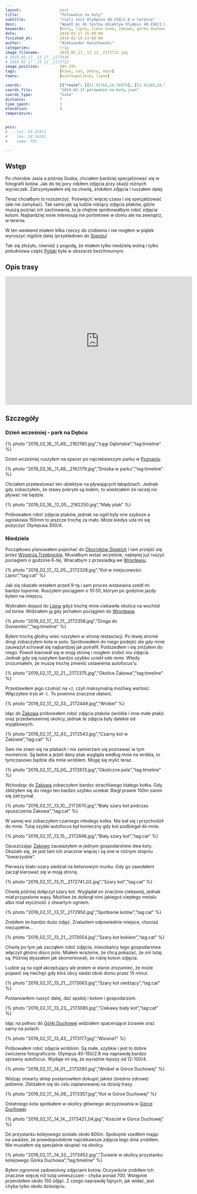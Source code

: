 ```yaml
---
layout:                 post
title:                  "Polowanie na koty"
subtitle:               "czyli test Olympusa 40-150/2.8 w terenie"
desc:                   "Wpadł mi do testów obiektyw Olympus 40-150/2.8. Chciałem przetestować jak nadaje się on do robienia zdjęć kotów, ptaków i innych poruszających się obiektów. Jak bardzo on jest w stanie rozmywać tło, co (ponoć) zawsze jest problemem w systemie M43."
keywords:               [koty, lipno, lipno nowe, żakowo, górka duchowa, leszno, przed wiosną, ciepło]
date:                   2019-02-17 15:00:00
finished_at:            2019-02-19 23:00:00
author:                 "Aleksander Kwiatkowski"
categories:             trip
image_filename:         2019_02_17__13_11__2172722.jpg
# 2019_02_17__13_17__2172938
# 2019_02_17__13_11__2172722
image_position:         50% 25%
tags:                   [hike, cat, photo, main]
towns:                  [wielkopolskie, lipno]

coords:                 [{"route": [[51.91765,16.56975], [51.92385,16.59618], [51.95512,16.58906], [51.95443,16.57704]], "type": "hike"}]
coords_file:            "2019-02-17-polowanie-na-koty.json"
coords_type:            "hike"
distance:               7
time_spent:             3
elevation:              4
temperature:            


pois:
#  - lat: 54.45911
#    lon: 18.56281
#    name: POI

---
```


[wiki-sopot]: https://pl.wikipedia.org/wiki/Sopot
[wiki-polska]: https://pl.wikipedia.org/wiki/Polska
[wiki-poznan]: https://pl.wikipedia.org/wiki/Pozna%C5%84
[wiki-wroclaw]: https://pl.wikipedia.org/wiki/Wroc%C5%82aw
[wiki-lipno]: https://pl.wikipedia.org/wiki/Lipno_(wojew%C3%B3dztwo_wielkopolskie)
[wiki-zakowo]: https://pl.wikipedia.org/wiki/%C5%BBakowo_(wojew%C3%B3dztwo_wielkopolskie)
[wiki-gorka-duchowa]: https://pl.wikipedia.org/wiki/G%C3%B3rka_Duchowna
[wiki-oborniki-slaskie]: https://pl.wikipedia.org/wiki/Oborniki_%C5%9Al%C4%85skie
[wiki-wzgorza-trzebnickie]: https://pl.wikipedia.org/wiki/Wzg%C3%B3rza_Trzebnickie

## Wstęp

Po chorobie Jasia a później Gośka, chciałem bardziej specjalizować się
w fotografii kotów. Jak do tej pory robiłem zdjęcia przy okazji różnych wycieczek.
Zatrzymywałem się na chwilę, zrobiłem zdjęcia i ruszałem dalej.

Teraz chciałbym to rozszerzyć. Poświęcić więcej czasu i się specjalizować (ale nie zamykać).
Tak samo jak są ludzie
robiący zdjęcia ptaków, gdzie muszą poznać ich zachowania, to ja chętnie
spróbowałbym robić zdjęcia kotom. Najbardziej mnie interesują nie portretowe w domu
ale na zewnątrz, w terenie.

W ten weekend miałem kilka rzeczy do zrobienia i nie mogłem w piątek
wyruszyć nigdzie dalej (przykładowo do [Sopotu][wiki-sopot])

Tak się złożyło, również z pogodą, że miałem tylko niedzielę wolną i tylko południowa
część [Polski][wiki-polska] była w obszarze bezchmurnym.

## Opis trasy

<iframe height='405' width='590' frameborder='0' allowtransparency='true' scrolling='no' src='https://www.strava.com/activities/2156749896/embed/41b4739698b81ce1b78ff719580b60bedc108073'></iframe>

## Szczegóły

### Dzień wcześniej - park na Dębcu

{% photo "2019_02_16__11_49__2162180.jpg","Łęgi Dębińskie","tag:timeline" %}

Dzień wcześniej ruszyłem na spacer po najciekawszym parku w [Poznaniu][wiki-poznan].

{% photo "2019_02_16__11_48__2162179.jpg","Dróżka w parku","tag:timeline" %}

Chciałem przetestować ten obiektyw na pływających łabędziach. Jednak gdy zobaczyłem, że
stawy pokryte są lodem, to wiedziałem że raczej nic pływać nie będzie.

{% photo "2019_02_16__12_05__2162250.jpg","Mały ptak" %}

Próbowałem robić zdjęcia ptaków, jednak na ogół były one szybsze a ogniskowa 150mm
to jeszcze trochę za mało. Może kiedys uda mi się pożyczyć Olympusa 300/4.

### Niedziela

Początkowo planowałem pojechać do [Oborników Śląskich][wiki-oborniki-slaskie]
i tam przejść się przez [Wzgórza Trzebnickie][wiki-wzgorza-trzebnickie].
Musiałbym wstać wcześnie, najlepiej już ruszyć pociagiem o godzinie 6-tej.
Wracałbym z przesiadką we [Wrocławiu][wiki-wroclaw].

{% photo "2019_02_17__12_05__2172328.jpg","Kot w miejscowości Lipno","tag:cat" %}

Jak się okazało wstałem przed 9-tą i sam proces wstawania szedł mi bardzo topornie.
Ruszyłem pociągiem o 10:50, którym po godzinie jazdy byłem na miejscu.

Wybrałem dojazd do [Lipna][wiki-lipno] gdyż trochę mnie ciekawiła okolica
na wschód od torów. Widziałem ją gdy jechałem pociągiem do [Wrocławia][wiki-wroclaw].

{% photo "2019_02_17__12_17__2172358.jpg","Droga do Goniembic","tag:timeline" %}

Byłem trochę głodny wiec ruszyłem w stronę restauracji. Po lewej stronie drogi
zobaczyłem kota w polu. Spróbowałem do niego podejść ale gdy mnie
zauważył schował się najbardziej jak potrafił. Podszedłem i się zniżyłem do niego.
Powoli kierował się w moją stronę i mogłem zrobić mu zdjęcia. Jednak gdy się
ruszyłem bardzo szybko uciekł ode mnie. Wtedy zrozumiałem, że muszę trochę zmienić ustawienia
autofocus'u.

{% photo "2019_02_17__12_21__2172375.jpg","Okolice Żakowa","tag:timeline" %}

Przestawiłem jego czułość na `+2`, czyli maksymalną możliwą wartość. Włączyłem
tryb `AF-C`. To powinno znacznie ułatwić.

{% photo "2019_02_17__12_33__2172449.jpg","Wróbel" %}

Idąc do [Żakowa][wiki-zakowo] próbowałem robić zdjęcia ptaków (wróble i inne małe ptaki)
oraz przedwiosennej okolicy, jednak te zdjęcia były dalekie od wyjątkowych.

{% photo "2019_02_17__12_43__2172543.jpg","Czarny kot w Żakowie","tag:cat" %}

Sam nie znam się na ptakach i nie zamierzam się poznawać w tym momencie. Są ładne a jeżeli
dany ptak wygląda według mnie na wróbla, to tymczasowo będzie dla mnie wróblem.
Mogę się mylić teraz.

{% photo "2019_02_17__13_00__2172613.jpg","Okoliczne pola","tag:timeline" %}

Wchodząc do [Żakowa][wiki-zakowo] zobaczyłem bardzo strachliwego
białego kotka. Gdy zbliżyłem się do niego ten bardzo szybko uciekał. Biegł
prawie 100m zanim się zatrzymał.

{% photo "2019_02_17__13_10__2172670.jpg","Biały szary kot podczas opuszczenia Żakowa","tag:cat" %}

W samej wsi zobaczyłem czarnego młodego kotka. Nie bał się i przychodził do mnie.
Tutaj szybki autofocus był konieczny gdy kot podbiegał do mnie.

{% photo "2019_02_17__13_15__2172846.jpg","Biały szary kot","tag:cat" %}

Opuszczając [Żakowo][wiki-zakowo] zauważyłem w jednym gospodarstwie dwa koty.
Okazało się, że jest tam ich znacznie więcej i są one w różnym stopniu "towarzyskie".

Pierwszy biało-szary siedział na betonowym murku. Gdy go zawołałem zaczął kierować się
w moją stronę.

{% photo "2019_02_17__13_11__2172741_02.jpg","Szary kot","tag:cat" %}

Chwilę później dołączył szary kot. Wyglądał on znacznie ciekawiej, jednak miał
przypalone wąsy. Możliwe że dotknął nimi jakiegoś ciepłego metalu albo miał styczność
z otwartym ogniem.

{% photo "2019_02_17__13_17__2172950.jpg","Spotkanie kotów","tag:cat" %}

Zrobiłem im bardzo dużo zdjęć. Znalazłem odpowiednie miejsce, chociaż niezupełnie...

{% photo "2019_02_17__13_21__2173054.jpg","Szary kot bokiem","tag:cat" %}

Chwilę po tym jak zacząłem robić zdjęcia, mieszkańcy tego gospodarstwa
włączyli głośno disco polo. Miałem wrażenie, że chcą pokazać, że oni tutaj są.
Później słyszałem jak skomentowali, że robię kotom zdjęcia.

Ludzie są na ogół akceptujący ale jestem w stanie zrozumieć, że może
pojawić się niechęć gdy ktoś obcy siedzi obok domu przez 15 minut.

{% photo "2019_02_17__13_21__2173063.jpg","Szary kot siedzący","tag:cat" %}

Postanowiłem ruszyć dalej, dać spokój i kotom i gospodarzom.

{% photo "2019_02_17__13_23__2173085.jpg","Ciekawy biały kot","tag:cat" %}

Idąc na północ do [Górki Duchowej][wiki-gorka-duchowa] widziałem spacerujące
żurawie oraz sarny na polach.

{% photo "2019_02_17__13_43__2173177.jpg","Wiosna?" %}

Próbowałem robić zdjęcia wróblom. Są małe, szybkie i jest to dobre
ćwiczenie fotograficzne. Olympus 40-150/2.8 ma naprawdę bardzo sprawny
autofocus. Wydaje mi się, że wyraźnie lepszy od 12-100/4.

{% photo "2019_02_17__14_01__2173260.jpg","Wróbel w Górce Duchowej" %}

Widząc otwarty sklep postanowiłem dokupić jakieś (średnio zdrowe)
jedzenie. Zbliżałem się do celu zaplanowanej na dzisiaj trasy.

{% photo "2019_02_17__14_09__2173357.jpg","Kot w Górce Duchowej" %}

Ostatniego kota spotkałem w okolicy głównego skrzyżowania w
[Górce Duchowej][wiki-gorka-duchowa].

{% photo "2019_02_17__14_14__2173421_04.jpg","Kościół w Górce Duchowej" %}

Do przystanku kolejowego zostało około 800m. Spokojnie szedłem mając na uwadze,
że prawdopodobnie najciekawsze zdjęcia tego dnia zrobiłem.
Nie musiałem się specjalnie skupiać na okolicy.

{% photo "2019_02_17__14_33__2173452.jpg","Żurawie w okolicy przystanku kolejowego Górka Duchowa","tag:timeline" %}

Byłem ogromnie zadowolony zdjęciami kotów. Oczywiście zrobiłem ich znacznie więcej
niż tutaj umieszczam - chyba ponad 700. Wstępnie przerobiłem około 150 zdjęć.
Z czego naprawdę fajnych, jak widać, jest chyba tylko około dziesięciu.
